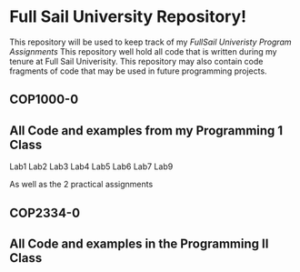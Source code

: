 # Full Sail University Repository!

This repository will be used to keep track of my _FullSail Univeristy Program Assignments_ 
This repository well hold all code that is written during my tenure at Full Sail Univerisity.  This repository may also contain code fragments of code that may be used in future programming projects.

## COP1000-0

## All Code and examples from my Programming 1 Class

Lab1
Lab2
Lab3
Lab4
Lab5
Lab6
Lab7
Lab9

As well as the 2 practical assignments

## COP2334-0

## All Code and examples in the Programming II Class


